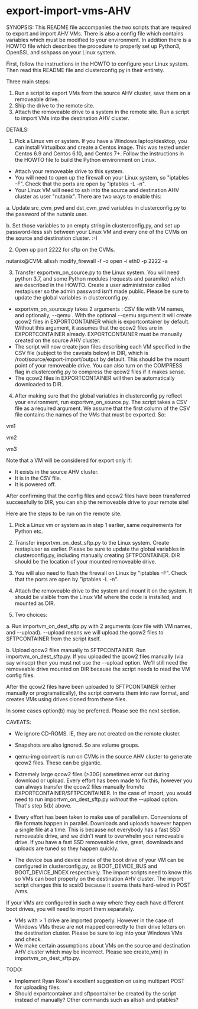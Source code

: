 # export-import-vms-AHV

SYNOPSIS:
This README file accompanies the two scripts that are required to export and import AHV VMs. There is also a config file which contains variables which must be modified to your environment. In addition there is a HOWTO file which describes the procedure to properly set up Python3, OpenSSL and sshpass on your Linux system.

First, follow the instructions in the HOWTO to configure your Linux system. Then read this README file and clusterconfig.py in their entirety.

Three main steps:
1. Run a script to export VMs from the source AHV cluster, save them on a removeable drive.
2. Ship the drive to the remote site.
3. Attach the removeable drive to a system in the remote site. Run a script to import VMs into the destination AHV cluster.

DETAILS:
1. Pick a Linux vm or system. If you have a Windows laptop/desktop, you can install Virtualbox and create a Centos image. This was tested under Centos 6.9 and Centos 6.10, and Centos 7+. Follow the instructions in the HOWTO file to build the Python environment on Linux.
* Attach your removeable drive to this system. 
* You will  need to open up the firewall on your Linux system, so "iptables -F". Check that the ports are open by "iptables -L -n".
* Your Linux VM will need to ssh into the source and destination AHV cluster as user "nutanix". There are two ways to enable this:

a. Update src_cvm_pwd and dst_cvm_pwd variables in clusterconfig.py to the password of the nutanix user.

b. Set those variables to an empty string in clusterconfig.py, and set up password-less ssh between your Linux VM and every one of the CVMs on the source and destination cluster. :-)

2. Open up port 2222 for sftp on the CVMs.

nutanix@CVM: allssh modify_firewall -f -o open -i eth0 -p 2222 -a

3. Transfer exportvm_on_source.py to the Linux system. You will need python 3.7, and some Python modules (requests and paramiko) which are described in the HOWTO. Create a user administrator called restapiuser so the admin password isn't made public. Please be sure to update the global variables in clusterconfig.py.
* exportvm_on_source.py takes 2 arguments : CSV file with VM names, and  optionally, --qemu . With the optional --qemu argument it will create qcow2 files in EXPORTCONTAINER which is exportcontainer by default.  Without this argument, it assumes that the qcow2 files are in EXPORTCONTAINER already. EXPORTCONTAINER must be manually created on the source AHV cluster.
* The script will now create json files describing each VM specified  in the CSV file (subject to the caveats below) in DIR, which is /root/source/export-import/output by default.  This should be the mount point of your removeable drive. You can also turn on the COMPRESS flag in clusterconfig.py to compress the qcow2 files if it makes sense.
* The qcow2 files in EXPORTCONTAINER will then be automatically downloaded to DIR. 

4. After making sure that the global variables in clusterconfig.py reflect your environment, run exportvm_on_source.py. The script takes a CSV file as a required argument. We assume that the first column of the CSV file contains the names of the VMs that must be exported. So:

vm1

vm2

vm3

Note that a VM will be considered for export only if:
* It exists in the source AHV cluster.
* It is in the CSV file.
* It is powered off.

After confirming that the config files and qcow2 files have been transferred successfully to DIR, you can ship the removeable drive to your remote site!

Here are the steps to be run on the remote site.
1. Pick a Linux vm or system as in step 1 earlier, same requirements for Python etc. 

2. Transfer importvm_on_dest_sftp.py to the Linux system. Create restapiuser as earlier. Please be sure to update the global variables in clusterconfig.py, including manually creating SFTPCONTAINER. DIR should be the location of your mounted removeable drive.

3. You will also need to flush the firewall on Linux by "iptables -F". Check that the ports are open by "iptables -L -n".

4. Attach the removeable drive to the system and mount it on the system. It should be visible from the Linux VM where the code is installed, and mounted as DIR.

5. Two choices:

a. Run importvm_on_dest_sftp.py with 2 arguments (csv file with VM names, and --upload). --upload means we will upload the qcow2  files to SFTPCONTAINER from the script itself.

b. Upload qcow2 files manually to SFTPCONTAINER. Run importvm_on_dest_sftp.py.  If you uploaded the qcow2 files manually (via say winscp) then you must not use the --upload option. We'll still need the removeable drive mounted on DIR because the script needs to read the VM config files.

After the qcow2 files have been uploaded to SFTPCONTAINER (either manually or programatically), the script converts them into raw format, and creates VMs using drives cloned from these files. 

In some cases option(b) may be preferred. Please see the next section.

CAVEATS:
* We ignore CD-ROMS. IE, they are not created on the remote cluster. 
* Snapshots are also ignored. So are volume groups.
* qemu-img convert is run on CVMs in the source AHV cluster to generate qcow2 files. These can be gigantic.
* Extremely large qcow2 files (>30G) sometimes error out during download or upload. Every effort has been made to fix this, however you can always transfer the qcow2 files manually from/to EXPORTCONTAINER/SFTPCONTAINER. In the case of import, you would need to run importvm_on_dest_sftp.py *without* the --upload option. That's step 5(b) above.

* Every effort has been taken to make use of parallelism. Conversions of file formats happen in parallel. Downloads and uploads however happen a single file at a time. This is because not everybody has a fast SSD removeable drive, and we didn't want to overwhelm your removeable drive. If you have a fast SSD removeable drive, great, downloads and uploads are tuned so they happen quickly. 
* The device bus and device index of the boot drive of your VM can be configured in clusterconfig.py, as BOOT_DEVICE_BUS and BOOT_DEVICE_INDEX respectively. The import scripts need to know this so VMs can boot properly on the destination AHV cluster. The import script changes this to scsi:0 because it seems thats hard-wired in POST /vms.

If your VMs are configured in such a way where they each have different boot drives, you will need to import them separately.
* VMs with > 1 drive are imported properly. However in the case of Windows VMs these are not mapped correctly to their drive letters on the destination cluster. Please be sure to log into your Windows VMs and check.
* We make certain assumptions about VMs on the source and destination AHV cluster which may be incorrect. Please see create_vm() in importvm_on_dest_sftp.py.

TODO:
* Implement Ryan Rose's excellent suggestion on using multipart POST for uploading files.
* Should exportcontainer and sftpcontainer be created by the script instead of manually? Other commands such as allssh and iptables?
